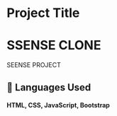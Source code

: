 # Project Title

# SSENSE CLONE


SEENSE PROJECT


## 🚀 Languages Used
#### HTML, CSS, JavaScript, Bootstrap
